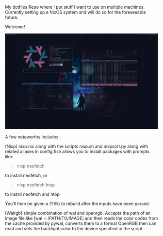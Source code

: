 My dotfiles Repo where I put stuff I want to use on multiple machines.
Currently setting up a NixOS system and will do so for the foreseeable future.

Welcome!

![Screenshot](https://github.com/borttappat/dotfiles/blob/main/2023-07-23_18-08.png)

A few noteworthy includes:

[Nixp]
nixp.nix along with the scripts nixp.sh and nixpsort.py along with related aliases in config.fish allows you to install packages with prompts like:

> nixp neofetch

to install neofetch, or

> nixp neofetch htop

to install neofetch and htop

You'll then be given a (Y/N) to rebuild after the inputs have been parsed.


[Walrgb]
simple combination of wal and openrgb. Accepts the path of an image file like [wal -i /PATH/TO/IMAGE] and then reads the color codes from the cache provided by pywal, converts them to a format OpenRGB then can read and sets the backlight color to the device specified in the script.


